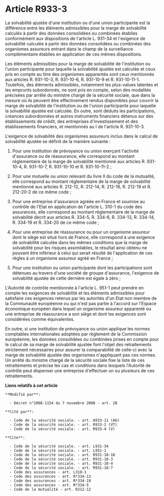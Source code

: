 # Article R933-3

La solvabilité ajustée d'une institution ou d'une union participante est la différence entre les éléments admissibles pour la
marge de solvabilité calculés à partir des données consolidées ou combinées établies conformément aux dispositions de
l'article L. 931-34 et l'exigence de solvabilité calculée à partir des données consolidées ou combinées des organismes
assureurs entrant dans le champ de la surveillance complémentaire établies en application de ces mêmes dispositions. 

Les éléments admissibles pour la marge de solvabilité de l'institution ou l'union participante pour laquelle la solvabilité
ajustée est calculée et ceux pris en compte au titre des organismes apparentés sont ceux mentionnés aux articles R. 931-10-3,
R. 931-10-6, R. 931-10-9 et R. 931-10-11-1. Toutefois, des éléments admissibles, notamment les plus-values latentes et les
emprunts subordonnés, ne sont pris en compte, selon des modalités précisées par arrêté du ministre chargé de la sécurité
sociale, que dans la mesure où ils peuvent être effectivement rendus disponibles pour couvrir la marge de solvabilité de
l'institution ou de l'union participante pour laquelle la solvabilité ajustée est calculée. En outre, sont déduits les
participations, créances subordonnées et autres instruments financiers détenus sur des établissements de crédit, des
entreprises d'investissement et des établissements financiers, et mentionnés au I de l'article R. 931-10-3.

L'exigence de solvabilité des organismes assureurs inclus dans le calcul de solvabilité ajustée se définit de la manière
suivante : 

1. Pour une institution de prévoyance ou union exerçant l'activité d'assurance ou de réassurance, elle correspond au montant
réglementaire de la marge de solvabilité mentionné aux articles R. 931-10-4, R. 931-10-7, R. 931-10-10 et R. 931-10-11-2 ; 

2. Pour une mutuelle ou union relevant du livre II du code de la mutualité, elle correspond au montant réglementaire de la
marge de solvabilité mentionné aux articles R. 212-12, R. 212-14, R. 212-16, R. 212-19 et R. 212-20-2 de ce même code ; 

3. Pour une entreprise d'assurance agréée en France et soumise au contrôle de l'Etat en application de l'article L. 310-1 du
code des assurances, elle correspond au montant réglementaire de la marge de solvabilité décrit aux articles R. 334-5, R.
334-6, R. 334-13, R. 334-14, R. 334-19 et R. 334-20 de ce même code ; 

4. Pour une entreprise de réassurance ou pour un organisme assureur dont le siège est situé hors de France, elle correspond à
une exigence de solvabilité calculée dans les mêmes conditions que la marge de solvabilité pour les risques assimilables, le
résultat ainsi obtenu ne pouvant être inférieur à celui qui serait résulté de l'application de ces règles à un organisme
assureur agréé en France ; 

5. Pour une institution ou union participante dont les participations sont détenues au travers d'une société de groupe
d'assurance, l'exigence de solvabilité ajustée de cette dernière est égale à zéro ; 

L'Autorité de contrôle mentionnée à l'article L. 951-1 peut prendre en compte les exigences de solvabilité et les éléments
admissibles pour satisfaire ces exigences retenus par les autorités d'un Etat non membre de la Communauté européenne ou qui
n'est pas partie à l'accord sur l'Espace économique européen dans lequel un organisme assureur apparenté ou une entreprise de
réassurance a son siège et dont les exigences sont considérées comme équivalentes. 

En outre, si une institution de prévoyance ou union applique les normes comptables internationales adoptées par règlement de
la Commission européenne, les données consolidées ou combinées prises en compte pour le calcul de sa marge de solvabilité
ajustée font l'objet des retraitements strictement nécessaires pour assurer la comparabilité de celle-ci avec la marge de
solvabilité ajustée des organismes n'appliquant pas ces normes. Un arrêté du ministre chargé de la sécurité sociale fixe la
liste de ces retraitements et précise les cas et conditions dans lesquels l'Autorité de contrôle peut dispenser une
entreprise d'effectuer un ou plusieurs de ces retraitements.

**Liens relatifs à cet article**

	**Modifié par**:

	  - Décret n°2008-1154 du 7 novembre 2008 - art. 28

	**Cité par**:

	  - Code de la sécurité sociale. - art. A933-11 (Ab)
	  - Code de la sécurité sociale. - art. R933-2 (VT)
	  - Code de la sécurité sociale. - art. R933-4 (V)

	**Cite**:

	  - Code de la sécurité sociale. - art. L931-34
	  - Code de la sécurité sociale. - art. L951-1
	  - Code de la sécurité sociale. - art. R931-10-10
	  - Code de la sécurité sociale. - art. R931-10-3
	  - Code de la sécurité sociale. - art. R931-10-4
	  - Code de la sécurité sociale. - art. R931-10-7
	  - Code des assurances - art. L310-1
	  - Code des assurances - art. R*334-13
	  - Code des assurances - art. R*334-19
	  - Code des assurances - art. R*334-5
	  - Code de la mutualité - art. R212-12

